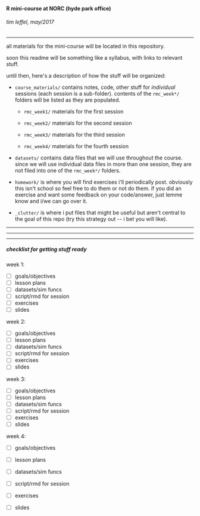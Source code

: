



#### R mini-course at NORC (hyde park office)
###### tim leffel, may/2017 
<hr>

all materials for the mini-course will be located in this repository.

soon this readme will be something like a syllabus, with links to relevant stuff. 

until then, here's a description of how the stuff will be organized:

  - `course_materials/` contains notes, code, other stuff for _individual_ sessions (each session is a sub-folder). contents of the `rmc_week*/` folders will be listed as they are populated.
  
    - `rmc_week1/` materials for the first session
  
    - `rmc_week2/` materials for the second session
  
    - `rmc_week3/` materials for the third session
  
    - `rmc_week4/` materials for the fourth session
    

  - `datasets/` contains data files that we will use throughout the course. since we will use individual data files in more than one session, they are not filed into one of the `rmc_week*/` folders.
  
  - `homework/` is where you will find exercises i'll periodically post. obviously this isn't school so feel free to do them or not do them. if you did an exercise and want some feedback on your code/answer, just lemme know and i/we can go over it.

  - `_clutter/` is where i put files that might be useful but aren't central to the goal of this repo (try this strategy out -- i bet you will like).
  

<hr><hr><hr>

##### checklist for getting stuff ready

week 1:
- [ ] goals/objectives
- [ ] lesson plans
- [ ] datasets/sim funcs
- [ ] script/rmd for session
- [ ] exercises
- [ ] slides

week 2:
- [ ] goals/objectives
- [ ] lesson plans
- [ ] datasets/sim funcs
- [ ] script/rmd for session
- [ ] exercises
- [ ] slides

week 3:
- [ ] goals/objectives
- [ ] lesson plans
- [ ] datasets/sim funcs
- [ ] script/rmd for session
- [ ] exercises
- [ ] slides

week 4:
- [ ] goals/objectives
- [ ] lesson plans
- [ ] datasets/sim funcs
- [ ] script/rmd for session
- [ ] exercises
- [ ] slides




